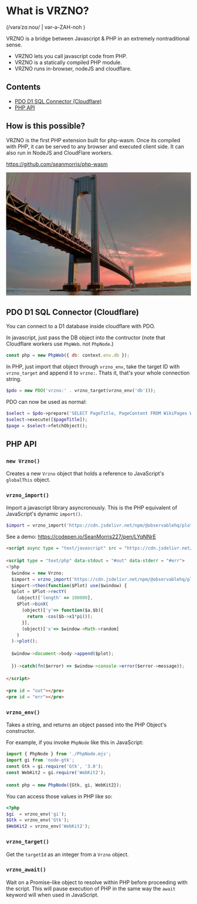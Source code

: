 # What is VRZNO?
(/vərəˈzɑːnoʊ/ | vər-ə-ZAH-noh )

VRZNO is a bridge between Javascript & PHP in an extremely nontraditional sense.

* VRZNO lets you call javascript code from PHP.
* VRZNO is a statically compiled PHP module.
* VRZNO runs in-browser, nodeJS and cloudflare.

## Contents

* [PDO D1 SQL Connector (Cloudflare)](#pdo-d1-sql-connector-cloudflare)
* [PHP API](#php-api)

## How is this possible?
VRZNO is the first PHP extension built for php-wasm. Once its compiled with PHP, it can be served to any browser and executed client side. It can also run in NodeJS and CloudFlare workers.

https://github.com/seanmorris/php-wasm

![](https://github.com/seanmorris/vrzno/blob/master/banner.jpg?raw=true)

## PDO D1 SQL Connector (Cloudflare)
You can connect to a D1 database inside cloudflare with PDO.

In javascript, just pass the DB object into the contructor (note that Cloudflare workers use `PhpWeb`. not `PhpNode`.)

```js
const php = new PhpWeb({ db: context.env.db });
```

In PHP, just import that object through `vrzno_env`, take the target ID with `vrzno_target` and append it to `vrzno:`. Thats it, that's your whole connection string.

```php
$pdo = new PDO('vrzno:' . vrzno_target(vrzno_env('db')));
```

PDO can now be used as normal:

```php
$select = $pdo->prepare('SELECT PageTitle, PageContent FROM WikiPages WHERE PageTitle = ?');
$select->execute([$pageTitle]);
$page = $select->fetchObject();
```

## PHP API
### `new Vrzno()`
Creates a new `Vrzno` object that holds a reference to JavaScript's `globalThis` object.

### `vrzno_import()`
Import a javascript library asyncronously. This is the PHP equivalent of JavaScript's dynamic `import()`.

```php
$import = vrzno_import('https://cdn.jsdelivr.net/npm/@observablehq/plot@0.6/+esm');
```

See a demo: https://codepen.io/SeanMorris227/pen/LYqNNrE

```html
<script async type = "text/javascript" src = "https://cdn.jsdelivr.net/npm/php-wasm/php-tags.mjs"></script>

<script type = "text/php" data-stdout = "#out" data-stderr = "#err">
<?php
  $window = new Vrzno;
  $import = vrzno_import('https://cdn.jsdelivr.net/npm/@observablehq/plot@0.6/+esm');
  $import->then(function($Plot) use($window) {
  $plot = $Plot->rectY(
    (object)['length' => 100000],
    $Plot->binX(
      (object)['y'=> function($a,$b){
        return -cos($b->x1*pi());
      }],
      (object)['x'=> $window->Math->random]
    )
  )->plot();

  $window->document->body->append($plot);

  })->catch(fn($error) => $window->console->error($error->message));

</script>

<pre id = "out"></pre>
<pre id = "err"></pre>
```

### `vrzno_env()`
Takes a string, and returns an object passed into the PHP Object's constructor.

For example, if you invoke `PhpNode` like this in JavaScript:

```javascript
import { PhpNode } from './PhpNode.mjs';
import gi from 'node-gtk';
const Gtk = gi.require('Gtk', '3.0');
const WebKit2 = gi.require('WebKit2');

const php = new PhpNode({Gtk, gi, WebKit2});
```

You can access those values in PHP like so:

```php
<?php
$gi  = vrzno_env('gi');
$Gtk = vrzno_env('Gtk');
$WebKit2 = vrzno_env('WebKit2');
```

### `vrzno_target()`
Get the `targetId` as an integer from a `Vrzno` object.

### `vrzno_await()`
Wait on a Promise-like object to resolve within PHP before proceeding with the script. This will pause execution of PHP in the same way the `await` keyword will when used in JavaScript.


